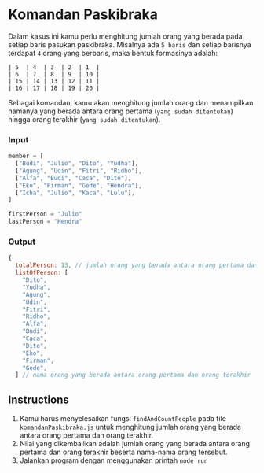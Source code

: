# Komandan Paskibraka

Dalam kasus ini kamu perlu menghitung jumlah orang yang berada pada setiap baris pasukan paskibraka. Misalnya ada `5 baris` dan setiap barisnya terdapat `4` orang yang berbaris, maka bentuk formasinya adalah:

    | 5  | 4  | 3  | 2  | 1  |
    | 6  | 7  | 8  | 9  | 10 |
    | 15 | 14 | 13 | 12 | 11 |
    | 16 | 17 | 18 | 19 | 20 |

Sebagai komandan, kamu akan menghitung jumlah orang dan menampilkan namanya yang berada antara orang pertama (`yang sudah ditentukan`) hingga orang terakhir (`yang sudah ditentukan`).

### Input

```js
member = [
  ["Budi", "Julio", "Dito", "Yudha"],
  ["Agung", "Udin", "Fitri", "Ridho"],
  ["Alfa", "Budi", "Caca", "Dito"],
  ["Eko", "Firman", "Gede", "Hendra"],
  ["Icha", "Julio", "Kaca", "Lulu"],
]

firstPerson = "Julio"
lastPerson = "Hendra"
```

### Output

```js
{
  totalPerson: 13, // jumlah orang yang berada antara orang pertama dan orang terakhir
  listOfPerson: [
    "Dito",
    "Yudha",
    "Agung",
    "Udin",
    "Fitri",
    "Ridho",
    "Alfa",
    "Budi",
    "Caca",
    "Dito",
    "Eko",
    "Firman",
    "Gede",
  ] // nama orang yang berada antara orang pertama dan orang terakhir
```

## Instructions

1. Kamu harus menyelesaikan fungsi `findAndCountPeople` pada file `komandanPaskibraka.js` untuk menghitung jumlah orang yang berada antara orang pertama dan orang terakhir.
2. Nilai yang dikembalikan adalah jumlah orang yang berada antara orang pertama dan orang terakhir beserta nama-nama orang tersebut.
3. Jalankan program dengan menggunakan printah `node run`
